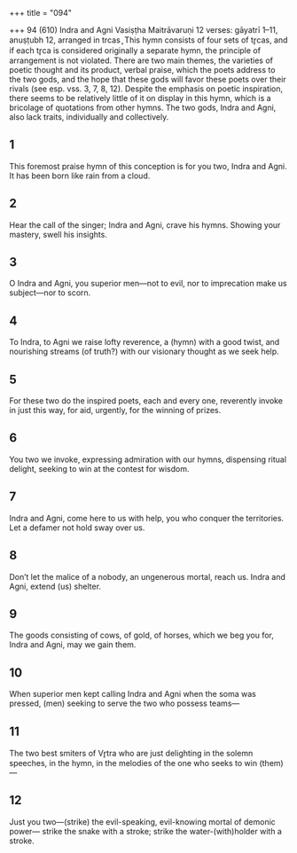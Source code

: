 +++
title = "094"

+++
94 (610)
Indra and Agni
Vasiṣṭha Maitrāvaruṇi
12 verses: gāyatrī 1–11, anuṣṭubh 12, arranged in trcas ̥
This hymn consists of four sets of tr̥cas, and if each tr̥ca is considered originally a  separate hymn, the principle of arrangement is not violated. There are two main  themes, the varieties of poetic thought and its product, verbal praise, which the  poets address to the two gods, and the hope that these gods will favor these poets  over their rivals (see esp. vss. 3, 7, 8, 12). Despite the emphasis on poetic inspiration,  there seems to be relatively little of it on display in this hymn, which is a bricolage  of quotations from other hymns. The two gods, Indra and Agni, also lack traits,  individually and collectively.

## 1
This foremost praise hymn of this conception is for you two, Indra  and Agni.
It has been born like rain from a cloud.
## 2
Hear the call of the singer; Indra and Agni, crave his hymns.
Showing your mastery, swell his insights.
## 3
O Indra and Agni, you superior men—not to evil, nor to imprecation make us subject—nor to scorn.
## 4
To Indra, to Agni we raise lofty reverence, a (hymn) with a good twist, and nourishing streams (of truth?) with our visionary thought as we  seek help.
## 5
For these two do the inspired poets, each and every one, reverently  invoke in just this way, for aid,
urgently, for the winning of prizes.
## 6
You two we invoke, expressing admiration with our hymns, dispensing  ritual delight,
seeking to win at the contest for wisdom.
## 7
Indra and Agni, come here to us with help, you who conquer the  territories.
Let a defamer not hold sway over us.
## 8
Don’t let the malice of a nobody, an ungenerous mortal, reach us. Indra and Agni, extend (us) shelter.
## 9
The goods consisting of cows, of gold, of horses, which we beg you for, Indra and Agni, may we gain them.
## 10
When superior men kept calling Indra and Agni when the soma was  pressed,
(men) seeking to serve the two who possess teams—
## 11
The two best smiters of Vr̥tra who are just delighting in the solemn  speeches, in the hymn,
in the melodies of the one who seeks to win (them)—
## 12
Just you two—(strike) the evil-speaking, evil-knowing mortal of  demonic power—
strike the snake with a stroke; strike the water-(with)holder with a
stroke.